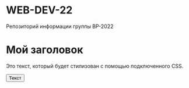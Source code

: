 <html>
<head>
    <link rel="stylesheet" type="text/css" href="styles.css">
    <meta property="og:title" content="ВР-22" />
    <meta property="og:description" content="Навигатор группы ВР-22" />
    <meta property="og:url" content="https://qrver.github.io/WEB-DEV-22/" />
    <meta property="og:type" content="website" />
</head>
</html>

# WEB-DEV-22
Репозиторий информации группы ВР-2022

# Мой заголовок

Это текст, который будет стилизован с помощью подключенного CSS.

<button>Текст</button>
